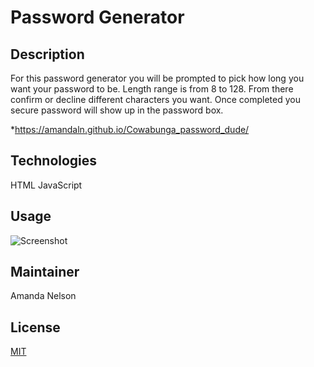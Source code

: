 # Password Generator
## Description
For this password generator you will be prompted to pick how long you want your password to be. Length range is from 8 to 128. From there confirm or decline different characters you want. Once completed you secure password will show up in the password box.

*https://amandaln.github.io/Cowabunga_password_dude/

## Technologies
HTML
JavaScript

## Usage
![Screenshot](./assets/image/Screenshot(18).png)


## Maintainer
Amanda Nelson

## License
[MIT](https://choosealicense.com/licenses/mit/)
